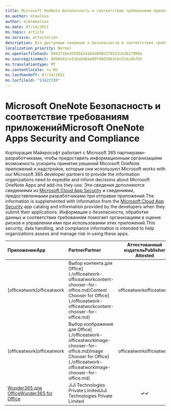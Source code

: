 ```yaml
---
title: Microsoft OneNote Безопасность и соответствие требованиям приложений — все приложения
ms.author: elmalova
author: elenamalova
ms.date: 07/14/2021
ms.topic: article
ms.service: attestation
description: Все доступные сведения о безопасности и соответствия требованиям для всех Microsoft OneNote Apps.
localization_priority: Normal
ms.openlocfilehash: 9403718e45505b241bdd890d379323cb3827999a
ms.sourcegitcommit: 0098942ce316ab984e09fd9d2063cbc516c8bfb5
ms.translationtype: MT
ms.contentlocale: ru-RU
ms.lasthandoff: 07/14/2021
ms.locfileid: "53422720"
---
```

# <a name="microsoft-onenote-apps-security-and-compliance"></a><span data-ttu-id="f78d4-103">Microsoft OneNote Безопасность и соответствие требованиям приложений</span><span class="sxs-lookup"><span data-stu-id="f78d4-103">Microsoft OneNote Apps Security and Compliance</span></span>

<span data-ttu-id="f78d4-104">Корпорация Майкрософт работает с Microsoft 365 партнерами-разработчиками, чтобы предоставить информационным организациям возможность ускорить принятие решений Microsoft OneNote приложений и надстройок, которые они используют.</span><span class="sxs-lookup"><span data-stu-id="f78d4-104">Microsoft works with our Microsoft 365 developer partners to provide the information organizations need to expedite and inform decisions about Microsoft OneNote Apps and add-ins they use.</span></span> <span data-ttu-id="f78d4-105">Эти сведения дополняются сведениями из [Microsoft Cloud App Security](https://www.microsoft.com/en-us/enterprise-mobility-security/cloud-app-security) и сведениями, предоставленными разработчиками при отправке приложений.</span><span class="sxs-lookup"><span data-stu-id="f78d4-105">The information is supplemented with information from the [Microsoft Cloud App Security](https://www.microsoft.com/en-us/enterprise-mobility-security/cloud-app-security) app catalog and information provided by the developers when they submit their applications.</span></span> <span data-ttu-id="f78d4-106">Информация о безопасности, обработке данных и соответствии требованиям помогает организациям в оценке рисков и управлении ими при использовании этих приложений.</span><span class="sxs-lookup"><span data-stu-id="f78d4-106">This security, data handling, and compliance information is intended to help organizations assess and manage risk in using these apps.</span></span>

| <span data-ttu-id="f78d4-107">**Приложение**</span><span class="sxs-lookup"><span data-stu-id="f78d4-107">**App**</span></span> | <span data-ttu-id="f78d4-108">**Partner**</span><span class="sxs-lookup"><span data-stu-id="f78d4-108">**Partner**</span></span> | <span data-ttu-id="f78d4-109">**Аттестованный издатель**</span><span class="sxs-lookup"><span data-stu-id="f78d4-109">**Publisher Attested**</span></span> | <span data-ttu-id="f78d4-110">**Сертифицировано**</span><span class="sxs-lookup"><span data-stu-id="f78d4-110">**Certified**</span></span> |
|:--------|:------------|:----------------------:|:-------------:|
| <span data-ttu-id="f78d4-111">[officeatwork</span><span class="sxs-lookup"><span data-stu-id="f78d4-111">[officeatwork</span></span> | <span data-ttu-id="f78d4-112">Выбор контента для Office](./officeatwork-officeatworkcontent-chooser-for-office.md)</span><span class="sxs-lookup"><span data-stu-id="f78d4-112">Content Chooser for Office](./officeatwork-officeatworkcontent-chooser-for-office.md)</span></span> | <span data-ttu-id="f78d4-113">officeatwork</span><span class="sxs-lookup"><span data-stu-id="f78d4-113">officeatwork</span></span> | <span data-ttu-id="f78d4-114">**✓**</span><span class="sxs-lookup"><span data-stu-id="f78d4-114">**✓**</span></span> | <img alt="Certified application badge" src="../media/certified-badge.png" height="25" width="25" /> |
| <span data-ttu-id="f78d4-115">[officeatwork</span><span class="sxs-lookup"><span data-stu-id="f78d4-115">[officeatwork</span></span> | <span data-ttu-id="f78d4-116">Выбор изображения для Office](./officeatwork-officeatworkimage-chooser-for-office.md)</span><span class="sxs-lookup"><span data-stu-id="f78d4-116">Image Chooser for Office](./officeatwork-officeatworkimage-chooser-for-office.md)</span></span> | <span data-ttu-id="f78d4-117">officeatwork</span><span class="sxs-lookup"><span data-stu-id="f78d4-117">officeatwork</span></span> | <span data-ttu-id="f78d4-118">**✓**</span><span class="sxs-lookup"><span data-stu-id="f78d4-118">**✓**</span></span> |  |
| [<span data-ttu-id="f78d4-119">Wunder365 для Office</span><span class="sxs-lookup"><span data-stu-id="f78d4-119">Wunder365 for Office</span></span>](./jiji-technologies-private-limited-wunder365-for-office.md) | <span data-ttu-id="f78d4-120">JiJi Technologies Private Limited</span><span class="sxs-lookup"><span data-stu-id="f78d4-120">JiJi Technologies Private Limited</span></span> | <span data-ttu-id="f78d4-121">**✓**</span><span class="sxs-lookup"><span data-stu-id="f78d4-121">**✓**</span></span> |  |
